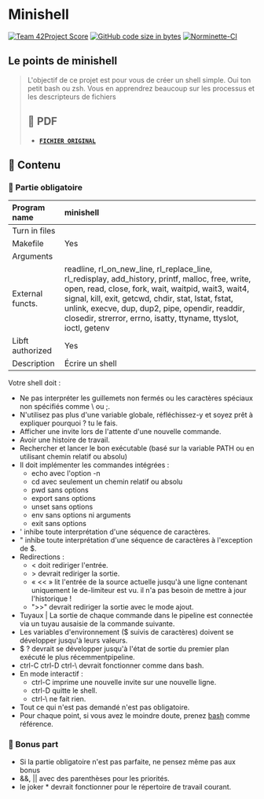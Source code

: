 # Minishell
[![Team 42Project Score](https://badge42.herokuapp.com/api/project/bledda/minishell)](https://github.com/mathieupi/Minishell)
[![GitHub code size in bytes](https://img.shields.io/github/languages/code-size/mathieupi/Minishell?label=Code%20size&maxAge=3600)](https://github.com/mathieupi/Minishell)
[![Norminette-CI](https://github.com/mathieupi/Minishell/workflows/Norminette-CI/badge.svg)](https://github.com/mathieupi/Minishell/actions/workflows/norminette.yml)

## Le points de minishell

> L'objectif de ce projet est pour vous de créer un shell simple.
> Oui ton petit bash ou zsh. Vous en apprendrez beaucoup sur les processus et les descripteurs de fichiers
>
> ## 📝 PDF
>
> - [**`FICHIER ORIGINAL`**](https://github.com/louchebem06/Docs-42/blob/master/en.minishell.pdf)

## 🚀 Contenu

### 🚩 Partie obligatoire

| Program name     | minishell                                                                                                                                                                                        |
| :--------------- | :------------------------------------------------------------------------------------------------------------------------------------------------------------------------------------------- |
| Turn in files    |                                                                                                                                                                                        |
| Makefile         | Yes                                                                                                                                                                                          |
| Arguments        |                                                                                 |
| External functs. | readline, rl_on_new_line, rl_replace_line, rl_redisplay, add_history, printf, malloc, free, write, open, read, close, fork, wait, waitpid, wait3, wait4, signal, kill, exit, getcwd, chdir, stat, lstat, fstat, unlink, execve, dup, dup2, pipe, opendir, readdir, closedir, strerror, errno, isatty, ttyname, ttyslot, ioctl, getenv |
| Libft authorized | Yes                                                                                                                                                                                           |
| Description      | Écrire un shell                                                                                                                                                           |

Votre shell doit :
- Ne pas interpréter les guillemets non fermés ou les caractères spéciaux non spécifiés comme \ ou ;.
- N'utilisez pas plus d'une variable globale, réfléchissez-y et soyez prêt à expliquer pourquoi ? tu le fais.
- Afficher une invite lors de l'attente d'une nouvelle commande.
- Avoir une histoire de travail.
- Rechercher et lancer le bon exécutable (basé sur la variable PATH ou en utilisant chemin relatif ou absolu)
- Il doit implémenter les commandes intégrées :
	- echo avec l'option -n
	- cd avec seulement un chemin relatif ou absolu
	- pwd sans options
	- export sans options
	- unset sans options
	- env sans options ni arguments
	- exit sans options
- ' inhibe toute interprétation d'une séquence de caractères.
- " inhibe toute interprétation d'une séquence de caractères à l'exception de $.
- Redirections :
	- < doit rediriger l'entrée.
	- \> devrait rediriger la sortie.
	- « << » lit l'entrée de la source actuelle jusqu'à une ligne contenant uniquement le de-limiteur est vu. il n'a pas besoin de mettre à jour l'historique !
	- ">>" devrait rediriger la sortie avec le mode ajout.
- Tuyaux | La sortie de chaque commande dans le pipeline est connectée via un tuyau ausaisie de la commande suivante.
- Les variables d'environnement ($ suivis de caractères) doivent se développer jusqu'à leurs valeurs.
- $ ? devrait se développer jusqu'à l'état de sortie du premier plan exécuté le plus récemmentpipeline.
- ctrl-C ctrl-D ctrl-\ devrait fonctionner comme dans bash.
- En mode interactif :
	- ctrl-C imprime une nouvelle invite sur une nouvelle ligne.
	- ctrl-D quitte le shell.
	- ctrl-\ ne fait rien.
- Tout ce qui n'est pas demandé n'est pas obligatoire.
- Pour chaque point, si vous avez le moindre doute, prenez [bash](https://www.gnu.org/savannah-checkouts/gnu/bash/manual/) comme référence.

### 🚩 Bonus part

- Si la partie obligatoire n'est pas parfaite, ne pensez même pas aux bonus
- &&, || avec des parenthèses pour les priorités.
- le joker * devrait fonctionner pour le répertoire de travail courant.
